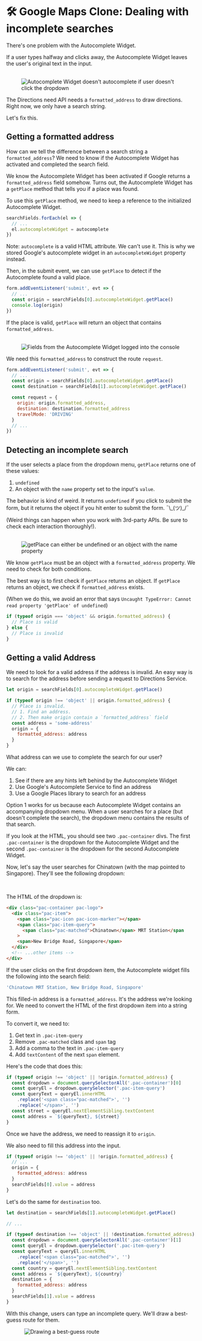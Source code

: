# 🛠️ Google Maps Clone: Dealing with incomplete searches

There's one problem with the Autocomplete Widget.

If a user types halfway and clicks away, the Autocomplete Widget leaves the user's original text in the input.

<figure>
  <img src="../../images/components/google-map/incomplete-searches/problem.gif" alt="Autocomplete Widget doesn't autocomplete if user doesn't click the dropdown">
</figure>

The Directions need API needs a `formatted_address` to draw directions. Right now, we only have a search string.

Let's fix this.

## Getting a formatted address

How can we tell the difference between a search string a `formatted_address`? We need to know if the Autocomplete Widget has activated and completed the search field.

We know the Autocomplete Widget has been activated if Google returns a `formatted_address` field somehow. Turns out, the Autocomplete Widget has a `getPlace` method that tells you if a place was found.

To use this `getPlace` method, we need to keep a reference to the initialized Autocomplete Widget.

```js
searchFields.forEach(el => {
  // ...
  el.autocompleteWidget = autocomplete
})
```

Note: `autocomplete` is a valid HTML attribute. We can't use it. This is why we stored Google's autocomplete widget in an `autocompleteWidget` property instead.

Then, in the submit event, we can use `getPlace` to detect if the Autocomplete found a valid place.

```js
form.addEventListener('submit', evt => {
  // ...
  const origin = searchFields[0].autocompleteWidget.getPlace()
  console.log(origin)
})
```

If the place is valid, `getPlace` will return an object that contains `formatted_address`.

<figure>
  <img src="../../images/components/google-map/incomplete-searches/widget-fields.png" alt="Fields from the Autocomplete Widget logged into the console">
</figure>

We need this `formatted_address` to construct the route `request`.

```js
form.addEventListener('submit', evt => {
  // ...
  const origin = searchFields[0].autocompleteWidget.getPlace()
  const destination = searchFields[1].autocompleteWidget.getPlace()

  const request = {
    origin: origin.formatted_address,
    destination: destination.formatted_address
    travelMode: 'DRIVING'
  }
  // ...
})
```

## Detecting an incomplete search

If the user selects a place from the dropdown menu, `getPlace` returns one of these values:

1. `undefined`
2. An object with the `name` property set to the input's `value`.

The behavior is kind of weird. It returns `undefined` if you click to submit the form, but it returns the object if you hit enter to submit the form. ¯\\\_(ツ)\_/¯

(Weird things can happen when you work with 3rd-party APIs. Be sure to check each interaction thoroughly!).

<figure>
  <img src="../../images/components/google-map/incomplete-searches/submit-behavior.gif" alt="getPlace can either be undefined or an object with the name property">
</figure>

We know `getPlace` must be an object with a `formatted_address` property. We need to check for both conditions.

The best way is to first check if `getPlace` returns an object. If `getPlace` returns an object, we check if `formatted_address` exists.

(When we do this, we avoid an error that says `Uncaught TypeError: Cannot read property 'getPlace' of undefined`)

```js
if (typeof origin === 'object' && origin.formatted_address) {
  // Place is valid
} else {
  // Place is invalid
}
```

## Getting a valid Address

We need to look for a valid address if the address is invalid. An easy way is to search for the address before sending a request to Directions Service.

```js
let origin = searchFields[0].autocompleteWidget.getPlace()

if (typeof origin !== 'object' || origin.formatted_address) {
  // Place is invalid.
  // 1. Find an address.
  // 2. Then make origin contain a `formatted_address` field
  const address = 'some-address'
  origin = {
    formatted_address: address
  }
}
```

What address can we use to complete the search for our user?

We can:

1. See if there are any hints left behind by the Autocomplete Widget
2. Use Google's Autocomplete Service to find an address
3. Use a Google Places library to search for an address

Option 1 works for us because each Autocomplete Widget contains an accompanying dropdown menu. When a user searches for a place (but doesn't complete the search), the dropdown menu contains the results of that search.

If you look at the HTML, you should see two `.pac-container` divs. The first `.pac-container` is the dropdown for the Autocomplete Widget and the second `.pac-container` is the dropdown for the second Autocomplete Widget.

Now, let's say the user searches for Chinatown (with the map pointed to Singapore). They'll see the following dropdown:

<figure>
  <img src="../../images/components/google-map/incomplete-searches/dropdown.png" alt="">
  <figcaption></figcaption>
</figure>

The HTML of the dropdown is:

```html
<div class="pac-container pac-logo">
  <div class="pac-item">
    <span class="pac-icon pac-icon-marker"></span>
    <span class="pac-item-query">
      <span class="pac-matched">Chinatown</span> MRT Station</span
    >
    <span>New Bridge Road, Singapore</span>
  </div>
  <!-- ...other items -->
</div>
```

If the user clicks on the first dropdown item, the Autocomplete widget fills the following into the search field:

```js
'Chinatown MRT Station, New Bridge Road, Singapore'
```

This filled-in address is a `formatted_address`. It's the address we're looking for. We need to convert the HTML of the first dropdown item into a string form.

To convert it, we need to:

1. Get text in `.pac-item-query`
2. Remove `.pac-matched` class and `span` tag
3. Add a comma to the text in `.pac-item-query`
4. Add `textContent` of the next `span` element.

Here's the code that does this:

```js
if (typeof origin !== 'object' || !origin.formatted_address) {
  const dropdown = document.querySelectorAll('.pac-container')[0]
  const queryEl = dropdown.querySelector('.pac-item-query')
  const queryText = queryEl.innerHTML
    .replace('<span class="pac-matched">', '')
    .replace('</span>', '')
  const street = queryEl.nextElementSibling.textContent
  const address = `${queryText}, ${street}`
}
```

Once we have the address, we need to reassign it to `origin`.

We also need to fill this address into the input.

```js
if (typeof origin !== 'object' || !origin.formatted_address) {
  // ...
  origin = {
    formatted_address: address
  }
  searchFields[0].value = address
}
```

Let's do the same for `destination` too.

```js
let destination = searchFields[1].autocompleteWidget.getPlace()

// ...

if (typeof destination !== 'object' || !destination.formatted_address) {
  const dropdown = document.querySelectorAll('.pac-container')[1]
  const queryEl = dropdown.querySelector('.pac-item-query')
  const queryText = queryEl.innerHTML
    .replace('<span class="pac-matched">', '')
    .replace('</span>', '')
  const country = queryEl.nextElementSibling.textContent
  const address = `${queryText}, ${country}`
  destination = {
    formatted_address: address
  }
  searchFields[1].value = address
}
```

With this change, users can type an incomplete query. We'll draw a best-guess route for them.

<figure>
  <img src="../../images/components/google-map/incomplete-searches/best-guess.gif" alt="Drawing a best-guess route">
</figure>
